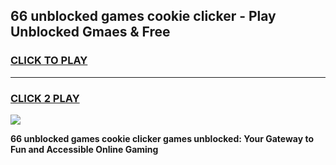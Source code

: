 
## 66 unblocked games cookie clicker - Play Unblocked Gmaes & Free
<h3>
<a href="https://news.freeplayer.one?title=66_unblocked_games_cookie_clicker&ref=23F">CLICK TO PLAY</a></h3>
<hr>

<h3>
<a href="https://news.freeplayer.one?title=66_unblocked_games_cookie_clicker&ref=23F">CLICK 2 PLAY</a>
  
</h3>

<a href="https://news.freeplayer.one?title=66_unblocked_games_cookie_clicker&ref=23F/"><img src="https://clearcache.store/games.png"></a>


**66 unblocked games cookie clicker games unblocked: Your Gateway to Fun and Accessible Online Gaming**

